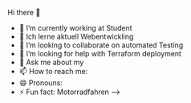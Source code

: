  Hi there 👋

- 🔭 I’m currently working at Student
- 🌱 Ich lerne aktuell Webentwickling
- 👯 I’m looking to collaborate on automated Testing
- 🤔 I’m looking for help with Terraform deployment
- 💬 Ask me about my
- 📫 How to reach me: 
- 😄 Pronouns: 
- ⚡ Fun fact: Motorradfahren
-->
